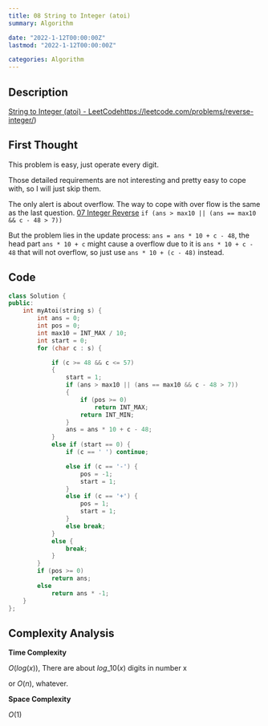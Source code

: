 ```yaml
---
title: 08 String to Integer (atoi)
summary: Algorithm

date: "2022-1-12T00:00:00Z"
lastmod: "2022-1-12T00:00:00Z"

categories: Algorithm
---
```


## Description

[String to Integer (atoi) - LeetCode](https://leetcode.com/problems/string-to-integer-atoi/)https://leetcode.com/problems/reverse-integer/)

## First Thought

This problem is easy, just operate every digit.

Those detailed requirements are not interesting and pretty easy to cope with, so I will just skip them.

The only alert is about overflow. The way to cope with over flow is the same as the last question. [07 Integer Reverse](https://penway.cn/post/algorithm/007-reverse-integer/) `if (ans > max10 || (ans == max10 && c - 48 > 7))`

But the problem lies in the update process: `ans = ans * 10 + c - 48`, the head part `ans * 10 + c` might cause a overflow due to it is `ans * 10 + c - 48` that will not overflow, so just use `ans * 10 + (c - 48)` instead.

## Code

```cpp
class Solution {
public:
    int myAtoi(string s) {
        int ans = 0;
        int pos = 0;
        int max10 = INT_MAX / 10;
        int start = 0;
        for (char c : s) {

            if (c >= 48 && c <= 57)
            {
                start = 1;
                if (ans > max10 || (ans == max10 && c - 48 > 7))
                {
                    if (pos >= 0)
                        return INT_MAX;
                    return INT_MIN;
                }
                ans = ans * 10 + c - 48;
            }
            else if (start == 0) {
                if (c == ' ') continue;

                else if (c == '-') {
                    pos = -1;
                    start = 1;
                }
                else if (c == '+') {
                    pos = 1;
                    start = 1;
                }
                else break;
            }
            else {
                break;
            }
        }
        if (pos >= 0)
            return ans;
        else
            return ans * -1;
    }
};
```

## Complexity Analysis

**Time Complexity**

$O(log(x))$, There are about $log\_{10}(x)$ digits in number x

or $O(n)$, whatever.

**Space Complexity**

$O(1)$


